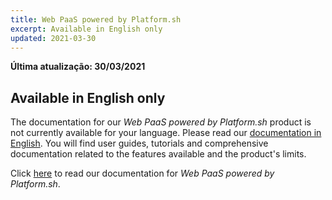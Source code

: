 ```yaml
---
title: Web PaaS powered by Platform.sh
excerpt: Available in English only
updated: 2021-03-30
---
```


**Última atualização: 30/03/2021**

## Available in English only

The documentation for our *Web PaaS powered by Platform.sh* product is not currently available for your language. Please read our [documentation in English](https://docs.ovh.com/gb/en/web-paas/). You will find user guides, tutorials and comprehensive documentation related to the features available and the product's limits. 

Click [here](https://docs.ovh.com/gb/en/web-paas/) to read our documentation for *Web PaaS powered by Platform.sh*.
